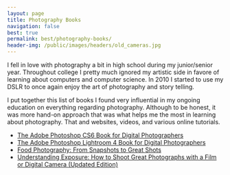 ```yaml
---
layout: page
title: Photography Books
navigation: false
best: true
permalink: best/photography-books/
header-img: /public/images/headers/old_cameras.jpg
---
```


I fell in love with photography a bit in high school during my junior/senior year. Throughout college I pretty much ignored my artistic side in favore of learning about computers and computer science. In 2010 I started to use my DSLR to once again enjoy the art of photography and story telling.

I put together this list of books I found very influential in my ongoing education on everything regarding photography. Although to be honest, it was more hand-on approach that was what helps me the most in learning about photography. That and websites, videos, and various online tutorials.

* [The Adobe Photoshop CS6 Book for Digital Photographers](http://www.amazon.com/gp/product/0321823745/ref=as_li_qf_sp_asin_il_tl?ie=UTF8&amp;camp=1789&amp;creative=9325&amp;creativeASIN=0321823745&amp;linkCode=as2&amp;tag=sunpech-20)
* [The Adobe Photoshop Lightroom 4 Book for Digital Photographers](http://www.amazon.com/gp/product/0321819586/ref=as_li_qf_sp_asin_il_tl?ie=UTF8&amp;camp=1789&amp;creative=9325&amp;creativeASIN=0321819586&amp;linkCode=as2&amp;tag=sunpech-20)
* [Food Photography: From Snapshots to Great Shots](http://www.amazon.com/gp/product/0321784111/ref=as_li_ss_tl?ie=UTF8&amp;tag=sunpech-20&amp;linkCode=as2&amp;camp=1789&amp;creative=390957&amp;creativeASIN=0321784111)
* [Understanding Exposure: How to Shoot Great Photographs with a Film or Digital Camera (Updated Edition)](http://www.amazon.com/gp/product/0817463003/ref=as_li_ss_tl?ie=UTF8&amp;tag=sunpech-20&amp;linkCode=as2&amp;camp=1789&amp;creative=390957&amp;creativeASIN=0817463003)
